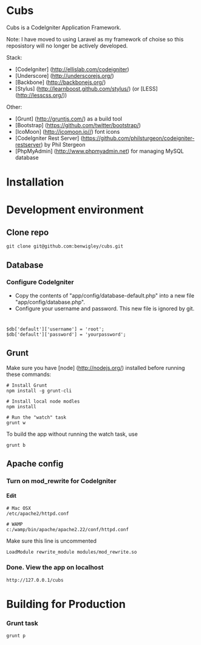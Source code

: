 Cubs
====

Cubs is a CodeIgniter Application Framework.

Note: I have moved to using Laravel as my framework of choise so this reposistory will no longer be actively developed.

Stack:
* [CodeIgniter] (http://ellislab.com/codeigniter)
* [Underscore] (http://underscorejs.org/)
* [Backbone] (http://backbonejs.org/)
* [Stylus] (http://learnboost.github.com/stylus/) (or [LESS] (http://lesscss.org/))

Other:
* [Grunt] (http://gruntjs.com/) as a build tool
* [Bootstrap] (https://github.com/twitter/bootstrap/)
* [IcoMoon] (http://icomoon.io//) font icons
* [CodeIgniter Rest Server] (https://github.com/philsturgeon/codeigniter-restserver) by Phil Stergeon
* [PhpMyAdmin] (http://www.phpmyadmin.net) for managing MySQL database


# Installation

# Development environment

## Clone repo
	git clone git@github.com:benwigley/cubs.git

## Database

### Configure CodeIgniter

* Copy the contents of "app/config/database-default.php" into a new file "app/config/database.php".
* Configure your username and password. This new file is ignored by git. 

#
	$db['default']['username'] = 'root';
	$db['default']['password'] = 'yourpassword';

## Grunt
Make sure you have [node] (http://nodejs.org/) installed before running these commands:

	# Install Grunt
	npm install -g grunt-cli

	# Install local node modles
	npm install

	# Run the "watch" task
	grunt w

To build the app without running the watch task, use
	
	grunt b

## Apache config

### Turn on mod_rewrite for CodeIgniter
#### Edit
	# Mac OSX
	/etc/apache2/httpd.conf
	
	# WAMP
	c:/wamp/bin/apache/apache2.22/conf/httpd.conf
	

Make sure this line is uncommented

	LoadModule rewrite_module modules/mod_rewrite.so


### Done. View the app on localhost
	http://127.0.0.1/cubs

# Building for Production

### Grunt task
	grunt p
